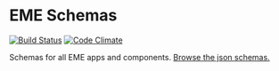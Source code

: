 EME Schemas
========

[![Build Status](https://api.travis-ci.org/wb-eme/schemas.svg)](https://travis-ci.org/wb-eme/schemas)
[![Code Climate](https://codeclimate.com/github/wb-eme/schemas/badges/gpa.svg)](https://codeclimate.com/github/wb-eme/schemas)

Schemas for all EME apps and components.  [Browse the json schemas.](http://schemas.wbeme.com/)

